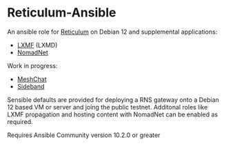 # Reticulum-Ansible

An ansible role for [Reticulum](https://github.com/markqvist/Reticulum) on Debian 12 and supplemental applications:
- [LXMF](https://github.com/markqvist/lxmf) (LXMD)
- [NomadNet](https://github.com/markqvist/NomadNet)

Work in progress:
- [MeshChat](https://github.com/liamcottle/reticulum-meshchat)
- [Sideband](https://github.com/markqvist/Sideband/)

Sensible defaults are provided for deploying a RNS gateway onto a Debian 12 based VM or server and joing the public testnet.
Additonal roles like LXMF propagation and hosting content with NomadNet can be enabled as required.

Requires Ansible Community version 10.2.0 or greater
